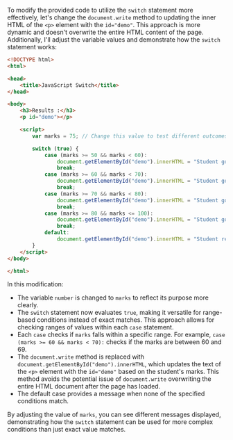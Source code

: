 To modify the provided code to utilize the `switch` statement more effectively, let's change the `document.write` method to updating the inner HTML of the `<p>` element with the `id="demo"`. This approach is more dynamic and doesn't overwrite the entire HTML content of the page. Additionally, I'll adjust the variable values and demonstrate how the `switch` statement works:

```html
<!DOCTYPE html>
<html>

<head>
    <title>JavaScript Switch</title>
</head>

<body>
    <h3>Results :</h3>
    <p id="demo"></p>

    <script>
        var marks = 75; // Change this value to test different outcomes

        switch (true) {
            case (marks >= 50 && marks < 60):
                document.getElementById("demo").innerHTML = "Student got passing marks.";
                break;
            case (marks >= 60 && marks < 70):
                document.getElementById("demo").innerHTML = "Student got Good marks.";
                break;
            case (marks >= 70 && marks < 80):
                document.getElementById("demo").innerHTML = "Student got Very Good marks.";
                break;
            case (marks >= 80 && marks <= 100):
                document.getElementById("demo").innerHTML = "Student got Excellent marks.";
                break;
            default:
                document.getElementById("demo").innerHTML = "Student result not shown.";
        }
    </script>
</body>

</html>
```

In this modification:
- The variable `number` is changed to `marks` to reflect its purpose more clearly.
- The `switch` statement now evaluates `true`, making it versatile for range-based conditions instead of exact matches. This approach allows for checking ranges of values within each `case` statement.
- Each `case` checks if `marks` falls within a specific range. For example, `case (marks >= 60 && marks < 70):` checks if the marks are between 60 and 69.
- The `document.write` method is replaced with `document.getElementById("demo").innerHTML`, which updates the text of the `<p>` element with the `id="demo"` based on the student's marks. This method avoids the potential issue of `document.write` overwriting the entire HTML document after the page has loaded.
- The default case provides a message when none of the specified conditions match.

By adjusting the value of `marks`, you can see different messages displayed, demonstrating how the `switch` statement can be used for more complex conditions than just exact value matches.